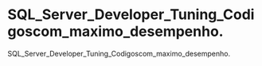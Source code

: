 # SQL_Server_Developer_Tuning_Codigoscom_maximo_desempenho.
SQL_Server_Developer_Tuning_Codigoscom_maximo_desempenho.
